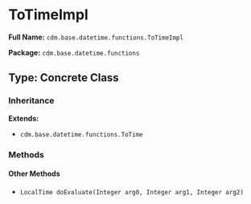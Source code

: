 # ToTimeImpl

**Full Name:** `cdm.base.datetime.functions.ToTimeImpl`

**Package:** `cdm.base.datetime.functions`

## Type: Concrete Class

### Inheritance

**Extends:**
- `cdm.base.datetime.functions.ToTime`

### Methods

#### Other Methods

- `LocalTime doEvaluate(Integer arg0, Integer arg1, Integer arg2)`

